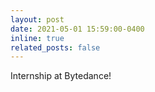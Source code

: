 ```yaml
---
layout: post
date: 2021-05-01 15:59:00-0400
inline: true
related_posts: false
---
```


Internship at Bytedance!